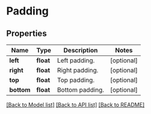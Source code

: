 # Padding

## Properties
Name | Type | Description | Notes
------------ | ------------- | ------------- | -------------
**left** | **float** | Left padding.              | [optional] 
**right** | **float** | Right padding.              | [optional] 
**top** | **float** | Top padding.              | [optional] 
**bottom** | **float** | Bottom padding.              | [optional] 

[[Back to Model list]](../README.md#documentation-for-models) [[Back to API list]](../README.md#documentation-for-api-endpoints) [[Back to README]](../README.md)


